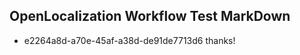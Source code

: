 ## OpenLocalization Workflow Test MarkDown
* e2264a8d-a70e-45af-a38d-de91de7713d6 
thanks!<!--HONumber=Mar16_HO3-->
